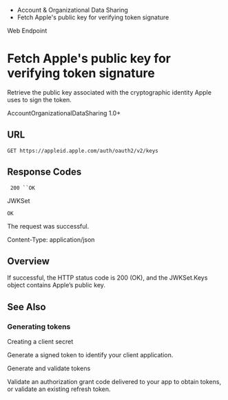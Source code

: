 

- Account &amp; Organizational Data Sharing
-  Fetch Apple's public key for verifying token signature 

Web Endpoint

# Fetch Apple's public key for verifying token signature

Retrieve the public key associated with the cryptographic identity Apple uses to sign the token.

AccountOrganizationalDataSharing 1.0+

## URL

``` source
GET https://appleid.apple.com/auth/oauth2/v2/keys
```

## Response Codes

` 200 ``OK`

JWKSet

`OK`

The request was successful.

Content-Type: application/json

## Overview

If successful, the HTTP status code is 200 (OK), and the JWKSet.Keys object contains Apple’s public key.

## See Also

### Generating tokens

Creating a client secret

Generate a signed token to identify your client application.

Generate and validate tokens

Validate an authorization grant code delivered to your app to obtain tokens, or validate an existing refresh token.

